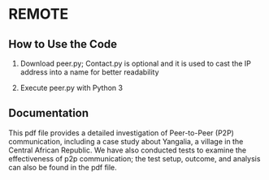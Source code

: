 # REMOTE

## How to Use the Code

1. Download peer.py; Contact.py is optional and it is used to cast the IP address into a name for better readability

2. Execute peer.py with Python 3


## Documentation
This pdf file provides a detailed investigation of Peer-to-Peer (P2P) communication, including a case study about Yangalia, a village in the Central African Republic. We have also conducted tests to examine the effectiveness of p2p communication; the test setup, outcome, and analysis can also be found in the pdf file.
